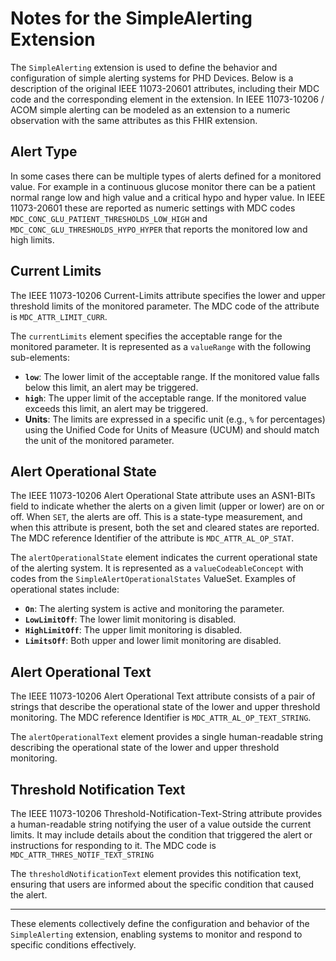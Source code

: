# Notes for the SimpleAlerting Extension

The `SimpleAlerting` extension is used to define the behavior and configuration of simple alerting systems for PHD Devices. Below is a description of the original IEEE 11073-20601 attributes, including their MDC code and the corresponding element in the extension. 
In IEEE 11073-10206 / ACOM simple alerting can be modeled as an extension to a numeric observation with the same attributes as this FHIR extension.


## Alert Type
In some cases there can be multiple types of alerts defined for a monitored value. For example in a continuous glucose monitor there can be a patient normal range low and high value and a critical hypo and hyper value. In IEEE 11073-20601 these are reported as numeric settings with MDC codes `MDC_CONC_GLU_PATIENT_THRESHOLDS_LOW_HIGH` and `MDC_CONC_GLU_THRESHOLDS_HYPO_HYPER` that reports the monitored low and high limits.

## Current Limits
The IEEE 11073-10206 Current-Limits attribute specifies the lower and upper threshold limits of the monitored parameter. The MDC code of the attribute is `MDC_ATTR_LIMIT_CURR`.

The `currentLimits` element specifies the acceptable range for the monitored parameter. It is represented as a `valueRange` with the following sub-elements:
- **`low`**: The lower limit of the acceptable range. If the monitored value falls below this limit, an alert may be triggered.
- **`high`**: The upper limit of the acceptable range. If the monitored value exceeds this limit, an alert may be triggered.
- **Units**: The limits are expressed in a specific unit (e.g., `%` for percentages) using the Unified Code for Units of Measure (UCUM) and should match the unit of the monitored parameter.

## Alert Operational State
The IEEE 11073-10206 Alert Operational State attribute uses an ASN1-BITs field to indicate whether the alerts on a given limit (upper or lower) are on or off. When `SET`, the alerts are off. This is a state-type measurement, and when this attribute is present, both the set and cleared states are reported. The MDC reference Identifier of the attribute is `MDC_ATTR_AL_OP_STAT`.

The `alertOperationalState` element indicates the current operational state of the alerting system. It is represented as a `valueCodeableConcept` with codes from the `SimpleAlertOperationalStates` ValueSet. Examples of operational states include:
- **`On`**: The alerting system is active and monitoring the parameter.
- **`LowLimitOff`**: The lower limit monitoring is disabled.
- **`HighLimitOff`**: The upper limit monitoring is disabled.
- **`LimitsOff`**: Both upper and lower limit monitoring are disabled.

## Alert Operational Text
The IEEE 11073-10206 Alert Operational Text attribute consists of a pair of strings that describe the operational state of the lower and upper threshold monitoring. The MDC reference Identifier is `MDC_ATTR_AL_OP_TEXT_STRING`.

The `alertOperationalText` element provides a single human-readable string describing the operational state of the lower and upper threshold monitoring.

## Threshold Notification Text
The IEEE 11073-10206 Threshold-Notification-Text-String attribute provides a human-readable string notifying the user of a value outside the current limits. It may include details about the condition that triggered the alert or instructions for responding to it. The MDC code is `MDC_ATTR_THRES_NOTIF_TEXT_STRING`

The `thresholdNotificationText` element provides this notification text, ensuring that users are informed about the specific condition that caused the alert.

---

These elements collectively define the configuration and behavior of the `SimpleAlerting` extension, enabling systems to monitor and respond to specific conditions effectively.